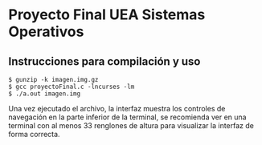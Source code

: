 # Proyecto Final UEA Sistemas Operativos
## Instrucciones para compilación y uso

~~~
$ gunzip -k imagen.img.gz
$ gcc proyectoFinal.c -lncurses -lm
$ ./a.out imagen.img
~~~

Una vez ejecutado el archivo, la interfaz muestra los controles de navegación en la parte inferior de la terminal, se recomienda ver en una terminal con al menos 33 renglones de altura para visualizar la interfaz de forma correcta.